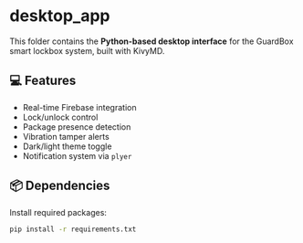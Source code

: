 # desktop_app

This folder contains the **Python-based desktop interface** for the GuardBox smart lockbox system, built with KivyMD.

## 💻 Features

- Real-time Firebase integration
- Lock/unlock control
- Package presence detection
- Vibration tamper alerts
- Dark/light theme toggle
- Notification system via `plyer`

## 📦 Dependencies

Install required packages:

```bash
pip install -r requirements.txt
